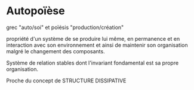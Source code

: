 # Autopoïèse

grec "auto/soi" et poïésis "production/création"

propriété d'un système de se produire lui même, en permanence et en interaction avec son environnement et ainsi de maintenir son organisation malgré le changement des composants.

Système de relation stables dont l'invariant fondamental est sa propre organisation. 

Proche du concept de STRUCTURE DISSIPATIVE
